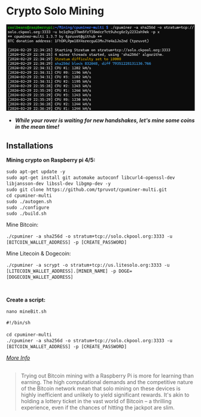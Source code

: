 # Crypto Solo Mining

![](../images/cryptoMine.png)

- ___While your rover is waiting for new handshakes, let's mine some coins in the mean time!___

## **Installations**

**Mining crypto on Raspberry pi 4/5:**
   ```
   sudo apt-get update -y
   sudo apt-get install git automake autoconf libcurl4-openssl-dev libjansson-dev libssl-dev libgmp-dev -y
   sudo git clone https://github.com/tpruvot/cpuminer-multi.git
   cd cpuminer-multi
   sudo ./autogen.sh
   sudo ./configure
   sudo ./build.sh
   ```
   Mine Bitcoin:
   ```
   ./cpuminer -a sha256d -o stratum+tcp://solo.ckpool.org:3333 -u [BITCOIN_WALLET_ADDRESS] -p [CREATE_PASSWORD]
   ```
   Mine Litecoin & Dogecoin:
   ```
   ./cpuminer -a scrypt -o stratum+tcp://us.litesolo.org:3333 -u [LITECOIN_WALLET_ADDRESS].[MINER_NAME] -p DOGE=[DOGECOIN_WALLET_ADDRESS]
   ```
<br />

**Create a script:**
```
nano mineBit.sh
```

```
#!/bin/sh

cd cpuminer-multi
./cpuminer -a sha256d -o stratum+tcp://solo.ckpool.org:3333 -u [BITCOIN_WALLET_ADDRESS] -p [CREATE_PASSWORD]
```

_[More Info](https://github.com/tpruvot/cpuminer-multi?tab=readme-ov-file)_
<br />
<br />
> Trying out Bitcoin mining with a Raspberry Pi is more for learning than earning. The high computational demands and the competitive nature of the Bitcoin network mean that solo mining on these devices is highly inefficient and unlikely to yield significant rewards. It's akin to holding a lottery ticket in the vast world of Bitcoin – a thrilling experience, even if the chances of hitting the jackpot are slim.
